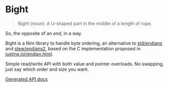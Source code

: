 # Bight

> Bight (noun): A U-shaped part in the middle of a length of rope.

So, the opposite of an *end*, in a way.

Bight is a Nim library to handle byte ordering, an alternative to [std/endians](https://nim-lang.org/docs/endians.html) and [stew/endians2](https://github.com/status-im/nim-stew/blob/master/stew/endians2.nim), based on the C implementation proposed in [justine.lol/endian.html](https://justine.lol/endian.html).

Simple read/write API with both value and pointer overloads. No swapping, just say which order and size you want.

[Generated API docs](./htmldocs/bight.html)
